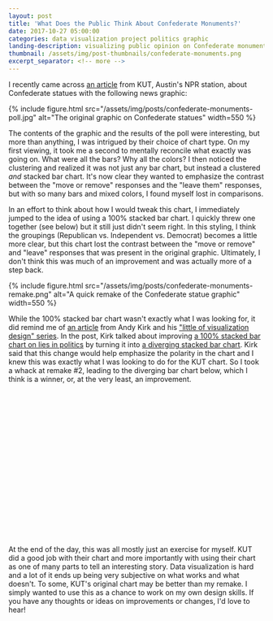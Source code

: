 ```yaml
---
layout: post
title: 'What Does the Public Think About Confederate Monuments?'
date: 2017-10-27 05:00:00
categories: data visualization project politics graphic
landing-description: visualizing public opinion on Confederate monuments
thumbnail: /assets/img/post-thumbnails/confederate-monuments.png
excerpt_separator: <!-- more -->
---
```


I recently came across [an article](http://kut.org/post/uttt-poll-most-texas-voters-say-confederate-memorials-shouldn-t-move-0) from KUT, Austin's NPR station, about Confederate statues with the following news graphic:

{% include figure.html src="/assets/img/posts/confederate-monuments-poll.jpg" alt="The original graphic on Confederate statues" width=550 %}

The contents of the graphic and the results of the poll were interesting, but more than anything, I was intrigued by their choice of chart type. On my first viewing, it took me a second to mentally reconcile what exactly was going on. What were all the bars? Why all the colors? I then noticed the clustering and realized it was not just any bar chart, but instead a clustered *and* stacked bar chart. It's now clear they wanted to emphasize the contrast between the "move or remove" responses and the "leave them" responses, but with so many bars and mixed colors, I found myself lost in comparisons.

<!-- more -->

In an effort to think about how I would tweak this chart, I immediately jumped to the idea of using a 100% stacked bar chart. I quickly threw one together (see below) but it still just didn't seem right. In this styling, I think the groupings (Republican vs. Independent vs. Democrat) becomes a little more clear, but this chart lost the contrast between the "move or remove" and "leave" responses that was present in the original graphic. Ultimately, I don't think this was much of an improvement and was actually more of a step back.

{% include figure.html src="/assets/img/posts/confederate-monuments-remake.png" alt="A quick remake of the Confederate statue graphic" width=550 %}

While the 100% stacked bar chart wasn't exactly what I was looking for, it did remind me of [an article](http://www.visualisingdata.com/2016/08/little-visualisation-design-part-21/) from Andy Kirk and his ["little of visualization design" series](http://www.visualisingdata.com/2016/03/little-visualisation-design/). In the post, Kirk talked about improving [a 100% stacked bar chart on lies in politics](http://mannmetrics.com/who-lies-more/) by turning it into [a diverging stacked bar chart](https://peltiertech.com/diverging-stacked-bar-charts/). Kirk said that this change would help emphasize the polarity in the chart and I knew this was exactly what I was looking to do for the KUT chart. So I took a whack at remake #2, leading to the diverging bar chart below, which I think is a winner, or, at the very least, an improvement.

<svg id="d3-confederate-poll">
</svg>

At the end of the day, this was all mostly just an exercise for myself. KUT did a good job with their chart and more importantly with using their chart as one of many parts to tell an interesting story. Data visualization is hard and a lot of it ends up being very subjective on what works and what doesn't. To some, KUT's original chart may be better than my remake. I simply wanted to use this as a chance to work on my own design skills. If you have any thoughts or ideas on improvements or changes, I'd love to hear!

<style>
#d3-confederate-poll {
    width: 100%;
    height: 290px;
}

text.pct-label {
    fill: #36393a;
    font-size: 10px;
    text-anchor: middle;
}

rect.legend {
    width: 15px;
    height: 15px;
}

.remove    { fill: #e95946; }
.move      { fill: #42b0a1; }
.leave-add { fill: #f9a545; }
.leave     { fill: #a6a6a6; }

</style>

<script>
var confederate_svg = d3.select("#d3-confederate-poll");

var margin = {top: 100, right: 15, bottom: 75, left: 15, bar: 8},
    width  = $('#d3-confederate-poll').width() -  margin.left - margin.right,
    height = $('#d3-confederate-poll').height() - margin.top - margin.bottom;

var scale = d3.scaleLinear().range([0, width]).domain([-1,1]).nice();

var data = [ ];

d3.csv("/assets/data/kut-poll-data.csv", function(d) {
    d.leave = +d.leave;
    d.leave_add = +d.leave_add;
    d.remove = +d.remove;
    d.move = +d.move;
    d.unsure = +d.unsure;
    return d;
}, function(error, d) {
    for (var i = 0; i < d.length; i++) data.push(d[i]);

    bar_size = (height - (margin.bar * (data.length - 1))) / data.length;

    for (var i = 0; i < data.length; i++) {
        render_bar(data, i);
    }

    render_axes();
    render_text();
});

// make chart resizable
$(window).resize(function() {
    width  = $('#d3-confederate-poll').width() -  margin.left - margin.right;

    scale.range([0, width]);

    d3.selectAll('text').remove();
    d3.selectAll('rect').remove();
    d3.selectAll('line').remove();
    d3.select('#x-axis').remove();

    for (var i = 0; i < data.length; i++) {
        render_bar(data, i);
    }

    render_axes();
    render_text();
});

function render_bar(data, i) {
    confederate_svg.append('rect')
        .attr('class', 'bar leave-add')
        .attr('width', scale(data[i].leave_add) - scale(0))
        .attr('height', bar_size)
        .attr('x', margin.left + scale(0))
        .attr('y', margin.top + bar_size * i + margin.bar * i + (i > 0 ? margin.bar : 0));

    if (scale(data[i].leave_add) - scale(0) > 25) {
        confederate_svg.append('text')
            .attr('class', 'text pct-label')
            .attr('x', margin.left + scale(0) + (scale(data[i].leave_add) - scale(0)) / 2)
            .attr('y', margin.top + bar_size * (i + 0.65) + margin.bar * i + (i > 0 ? margin.bar : 0))
            .text((data[i].leave_add * 100).toFixed(0) + "%");
    }

    confederate_svg.append('rect')
        .attr('class', 'bar leave')
        .attr('width', scale(data[i].leave) - scale(0))
        .attr('height', bar_size)
        .attr('x', margin.left + scale(data[i].leave_add))
        .attr('y', margin.top + bar_size * i + margin.bar * i + (i > 0 ? margin.bar : 0));

    if (scale(data[i].leave) - scale(0) > 25) {
        confederate_svg.append('text')
            .attr('class', 'pct-label')
            .attr('x', margin.left + scale(data[i].leave_add) + (scale(data[i].leave) - scale(0)) / 2)
            .attr('y', margin.top + bar_size * (i + 0.65) + margin.bar * i + (i > 0 ? margin.bar : 0))
            .text((data[i].leave * 100).toFixed(0) + "%");
    }

    confederate_svg.append('rect')
        .attr('class', 'bar remove')
        .attr('width', scale(data[i].remove) - scale(0))
        .attr('height', bar_size)
        .attr('x', margin.left + scale(-data[i].remove - data[i].move))
        .attr('y', margin.top + bar_size * i + margin.bar * i + (i > 0 ? margin.bar : 0));

    if (scale(data[i].remove) - scale(0) > 25) {
        confederate_svg.append('text')
            .attr('class', 'pct-label')
            .attr('x', margin.left + scale(-data[i].remove - data[i].move) + (scale(data[i].remove) - scale(0)) / 2)
            .attr('y', margin.top + bar_size * (i + 0.65) + margin.bar * i + (i > 0 ? margin.bar : 0))
            .text((data[i].remove * 100).toFixed(0) + "%");
    }

    confederate_svg.append('rect')
        .attr('class', 'bar move')
        .attr('width', scale(data[i].move) - scale(0))
        .attr('height', bar_size)
        .attr('x', margin.left + scale(-data[i].move))
        .attr('y', margin.top + bar_size * i + margin.bar * i + (i > 0 ? margin.bar : 0));

    if (scale(data[i].move) - scale(0) > 25) {
        confederate_svg.append('text')
            .attr('class', 'text pct-label')
            .attr('x', margin.left + scale(-data[i].move) + (scale(data[i].move) - scale(0)) / 2)
            .attr('y', margin.top + bar_size * (i + 0.65) + margin.bar * i + (i > 0 ? margin.bar : 0))
            .text((data[i].move * 100).toFixed(0) + "%");
    }

    confederate_svg.append('text')
        .attr('class', 'text label')
        .attr('x', margin.left + scale(-data[i].remove - data[i].move) - 7)
        .attr('y', margin.top + bar_size * (i + 0.6) + margin.bar * i + (i > 0 ? margin.bar : 0))
        .style('font-size', '11.5px')
        .style('text-anchor', 'end')
        .text(clean_group_name(data[i].group));
}

function render_axes() {
    confederate_svg.append('line')
        .attr('id', 'midline')
        .attr('x1', margin.left + scale(0) + 0.5)
        .attr('x2', margin.left + scale(0) + 0.5)
        .attr('y1', margin.top)
        .attr('y2', margin.top + height + margin.bar * 2)
        .attr('stroke', 'black');

    confederate_svg.append('line')
        .attr('id', 'breakline')
        .attr('x1', margin.left)
        .attr('x2', margin.left + width)
        .attr('y1', margin.top + bar_size + margin.bar)
        .attr('y2', margin.top + bar_size + margin.bar)
        .attr('stroke', 'black')
        .attr('stroke-width', 0.75)
        .attr('stroke-dasharray', '5, 5');

    confederate_svg.append("g")
        .attr("id","x-axis")
        .attr("transform", `translate(${margin.left}, ${margin.top + height + margin.bar * 2})`)
        .call(d3.axisBottom(scale).ticks(5).tickFormat(function (d) { 
            if (d < 0) d = -d; // No nagative labels
            return d3.format(".0%")(d);
        }));
}

function render_text() {
    if (width <= 450) {
        confederate_svg.append("text")
            .attr('id', 'title1')
            .attr('id', 'title2')
            .attr("transform", `translate(${margin.left + width / 2}, 16)`)
            .style('font-size', '16px')
            .style('text-anchor', 'middle')
            .style('font-weight', 'bold')
            .text("What to do with");

        confederate_svg.append("text")
            .attr('id', 'title1')
            .attr('id', 'title2')
            .attr("transform", `translate(${margin.left + width / 2}, 32)`)
            .style('font-size', '16px')
            .style('text-anchor', 'middle')
            .style('font-weight', 'bold')
            .text("Confederate monuments?");
    } else {
        confederate_svg.append("text")
            .attr('id', 'title')
            .attr("transform", `translate(${margin.left + width / 2}, 27.5)`)
            .style('font-size', '18px')
            .style('text-anchor', 'middle')
            .style('font-weight', 'bold')
            .text("What to do with Confederate monuments?");
    }

    /* legend */
    confederate_svg.append("rect")
        .attr('class', 'legend remove')
        .attr("x", margin.left + width / 2 - 20)
        .attr("y", 42.5);

    confederate_svg.append("text")
        .attr("transform", `translate(${margin.left + width / 2 - 25}, 55)`)
        .style('font-size', '12px')
        .style('text-anchor', 'end')
        .text("Remove them");

    confederate_svg.append("rect")
        .attr('class', 'legend move')
        .attr("x", margin.left + width / 2 - 20)
        .attr("y", 67.5);

    confederate_svg.append("text")
        .attr("transform", `translate(${margin.left + width / 2 - 25}, 80)`)
        .style('font-size', '12px')
        .style('text-anchor', 'end')
        .text("Move to museums");

    confederate_svg.append("rect")
        .attr('class', 'legend leave-add')
        .attr("x", margin.left + width / 2 + 5)
        .attr("y", 67.5);

    confederate_svg.append("text")
        .attr("transform", `translate(${margin.left + width / 2 + 25}, 80)`)
        .style('font-size', '12px')
        .style('text-anchor', 'start')
        .text(`${width <= 300 ? "A" : "Leave them, a"}dd ${width <= 400 ? " " : "historical "}context`);

    confederate_svg.append("rect")
        .attr('class', 'legend leave')
        .attr("x", margin.left + width / 2 + 5)
        .attr("y", 42.5);

    confederate_svg.append("text")
        .attr("transform", `translate(${margin.left + width / 2 + 25}, 55)`)
        .style('font-size', '12px')
        .style('text-anchor', 'start')
        .text("Leave them as is");

    /* source */
    confederate_svg.append("text")
        .attr("transform", `translate(${margin.left + width}, ${margin.top + height + 55})`)
        .style('font-size', '11px')
        .style('text-anchor', 'end')
        .style('fill', '#989c9e')
        .text("Source: UT/TT Poll, KUT 90.5");
}

function clean_group_name(group) {
    if (width <= 450) {
        if (group == "independents") return "Indep.";
        else if (group == "all") return "All";
        else return group[0].toUpperCase() + group.substring(1,3) + ".";
    }
    else {
        return group[0].toUpperCase() + group.substring(1,group.length);
    }
}
</script>



